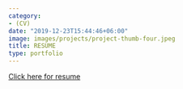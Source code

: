 ```yaml
---
category:
- (CV)
date: "2019-12-23T15:44:46+06:00"
image: images/projects/project-thumb-four.jpeg
title: RESUME
type: portfolio
---
```

[Click here for resume](C:/Users/Owner/Documents/portfolio/content/portfolio/Yashparna_De_CV.pdf)
